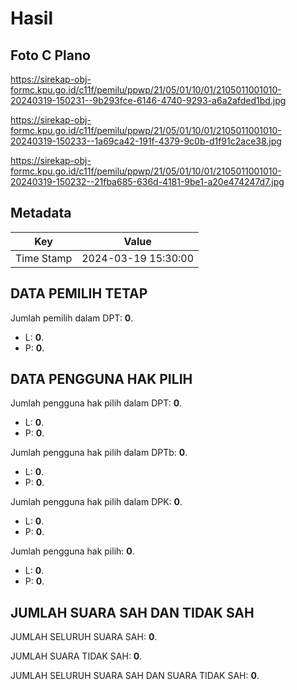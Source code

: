 # Hasil

## Foto C Plano

https://sirekap-obj-formc.kpu.go.id/c11f/pemilu/ppwp/21/05/01/10/01/2105011001010-20240319-150231--9b293fce-6146-4740-9293-a6a2afded1bd.jpg

https://sirekap-obj-formc.kpu.go.id/c11f/pemilu/ppwp/21/05/01/10/01/2105011001010-20240319-150233--1a69ca42-191f-4379-9c0b-d1f91c2ace38.jpg

https://sirekap-obj-formc.kpu.go.id/c11f/pemilu/ppwp/21/05/01/10/01/2105011001010-20240319-150232--21fba685-636d-4181-9be1-a20e474247d7.jpg


## Metadata

| Key        | Value               |
| ---------- | ------------------- |
| Time Stamp | 2024-03-19 15:30:00 |


## DATA PEMILIH TETAP

Jumlah pemilih dalam DPT: **0**.
 * L: **0**.
 * P: **0**.

## DATA PENGGUNA HAK PILIH

Jumlah pengguna hak pilih dalam DPT: **0**.
 * L: **0**.
 * P: **0**.

Jumlah pengguna hak pilih dalam DPTb: **0**.
 * L: **0**.
 * P: **0**.

Jumlah pengguna hak pilih dalam DPK: **0**.
 * L: **0**.
 * P: **0**.

Jumlah pengguna hak pilih: **0**.
 * L: **0**.
 * P: **0**.

## JUMLAH SUARA SAH DAN TIDAK SAH

JUMLAH SELURUH SUARA SAH: **0**.

JUMLAH SUARA TIDAK SAH: **0**.

JUMLAH SELURUH SUARA SAH DAN SUARA TIDAK SAH: **0**.


